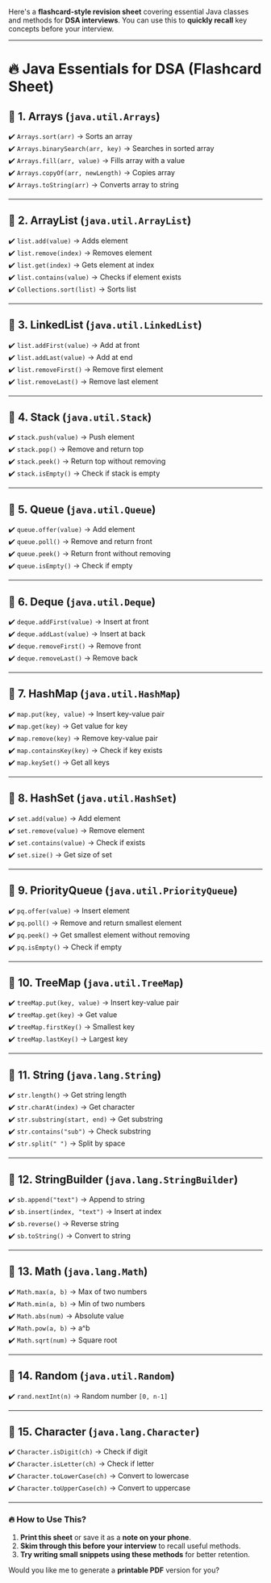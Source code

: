 Here's a **flashcard-style revision sheet** covering essential Java classes and methods for **DSA interviews**. You can use this to **quickly recall** key concepts before your interview.

---

# **🔥 Java Essentials for DSA (Flashcard Sheet)**

## **📌 1. Arrays (`java.util.Arrays`)**

✔️ `Arrays.sort(arr)` → Sorts an array  
✔️ `Arrays.binarySearch(arr, key)` → Searches in sorted array  
✔️ `Arrays.fill(arr, value)` → Fills array with a value  
✔️ `Arrays.copyOf(arr, newLength)` → Copies array  
✔️ `Arrays.toString(arr)` → Converts array to string

---

## **📌 2. ArrayList (`java.util.ArrayList`)**

✔️ `list.add(value)` → Adds element  
✔️ `list.remove(index)` → Removes element  
✔️ `list.get(index)` → Gets element at index  
✔️ `list.contains(value)` → Checks if element exists  
✔️ `Collections.sort(list)` → Sorts list

---

## **📌 3. LinkedList (`java.util.LinkedList`)**

✔️ `list.addFirst(value)` → Add at front  
✔️ `list.addLast(value)` → Add at end  
✔️ `list.removeFirst()` → Remove first element  
✔️ `list.removeLast()` → Remove last element

---

## **📌 4. Stack (`java.util.Stack`)**

✔️ `stack.push(value)` → Push element  
✔️ `stack.pop()` → Remove and return top  
✔️ `stack.peek()` → Return top without removing  
✔️ `stack.isEmpty()` → Check if stack is empty

---

## **📌 5. Queue (`java.util.Queue`)**

✔️ `queue.offer(value)` → Add element  
✔️ `queue.poll()` → Remove and return front  
✔️ `queue.peek()` → Return front without removing  
✔️ `queue.isEmpty()` → Check if empty

---

## **📌 6. Deque (`java.util.Deque`)**

✔️ `deque.addFirst(value)` → Insert at front  
✔️ `deque.addLast(value)` → Insert at back  
✔️ `deque.removeFirst()` → Remove front  
✔️ `deque.removeLast()` → Remove back

---

## **📌 7. HashMap (`java.util.HashMap`)**

✔️ `map.put(key, value)` → Insert key-value pair  
✔️ `map.get(key)` → Get value for key  
✔️ `map.remove(key)` → Remove key-value pair  
✔️ `map.containsKey(key)` → Check if key exists  
✔️ `map.keySet()` → Get all keys

---

## **📌 8. HashSet (`java.util.HashSet`)**

✔️ `set.add(value)` → Add element  
✔️ `set.remove(value)` → Remove element  
✔️ `set.contains(value)` → Check if exists  
✔️ `set.size()` → Get size of set

---

## **📌 9. PriorityQueue (`java.util.PriorityQueue`)**

✔️ `pq.offer(value)` → Insert element  
✔️ `pq.poll()` → Remove and return smallest element  
✔️ `pq.peek()` → Get smallest element without removing  
✔️ `pq.isEmpty()` → Check if empty

---

## **📌 10. TreeMap (`java.util.TreeMap`)**

✔️ `treeMap.put(key, value)` → Insert key-value pair  
✔️ `treeMap.get(key)` → Get value  
✔️ `treeMap.firstKey()` → Smallest key  
✔️ `treeMap.lastKey()` → Largest key

---

## **📌 11. String (`java.lang.String`)**

✔️ `str.length()` → Get string length  
✔️ `str.charAt(index)` → Get character  
✔️ `str.substring(start, end)` → Get substring  
✔️ `str.contains("sub")` → Check substring  
✔️ `str.split(" ")` → Split by space

---

## **📌 12. StringBuilder (`java.lang.StringBuilder`)**

✔️ `sb.append("text")` → Append to string  
✔️ `sb.insert(index, "text")` → Insert at index  
✔️ `sb.reverse()` → Reverse string  
✔️ `sb.toString()` → Convert to string

---

## **📌 13. Math (`java.lang.Math`)**

✔️ `Math.max(a, b)` → Max of two numbers  
✔️ `Math.min(a, b)` → Min of two numbers  
✔️ `Math.abs(num)` → Absolute value  
✔️ `Math.pow(a, b)` → a^b  
✔️ `Math.sqrt(num)` → Square root

---

## **📌 14. Random (`java.util.Random`)**

✔️ `rand.nextInt(n)` → Random number `[0, n-1]`

---

## **📌 15. Character (`java.lang.Character`)**

✔️ `Character.isDigit(ch)` → Check if digit  
✔️ `Character.isLetter(ch)` → Check if letter  
✔️ `Character.toLowerCase(ch)` → Convert to lowercase  
✔️ `Character.toUpperCase(ch)` → Convert to uppercase

---

### **🔥 How to Use This?**

1. **Print this sheet** or save it as a **note on your phone**.
2. **Skim through this before your interview** to recall useful methods.
3. **Try writing small snippets using these methods** for better retention.

Would you like me to generate a **printable PDF** version for you?